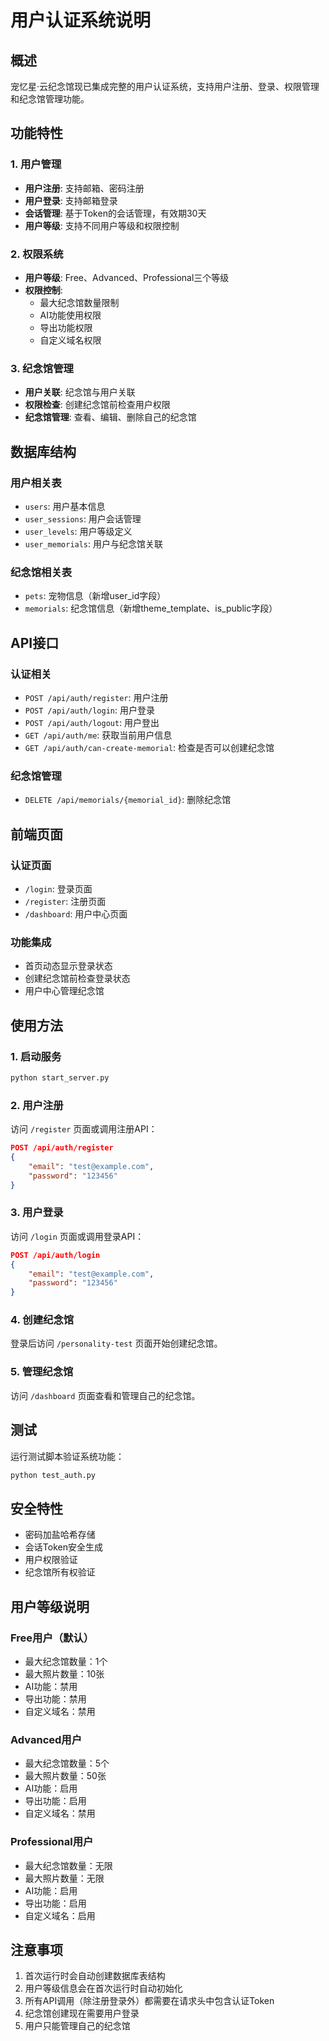 # 用户认证系统说明

## 概述

宠忆星·云纪念馆现已集成完整的用户认证系统，支持用户注册、登录、权限管理和纪念馆管理功能。

## 功能特性

### 1. 用户管理
- **用户注册**: 支持邮箱、密码注册
- **用户登录**: 支持邮箱登录
- **会话管理**: 基于Token的会话管理，有效期30天
- **用户等级**: 支持不同用户等级和权限控制

### 2. 权限系统
- **用户等级**: Free、Advanced、Professional三个等级
- **权限控制**: 
  - 最大纪念馆数量限制
  - AI功能使用权限
  - 导出功能权限
  - 自定义域名权限

### 3. 纪念馆管理
- **用户关联**: 纪念馆与用户关联
- **权限检查**: 创建纪念馆前检查用户权限
- **纪念馆管理**: 查看、编辑、删除自己的纪念馆

## 数据库结构

### 用户相关表
- `users`: 用户基本信息
- `user_sessions`: 用户会话管理
- `user_levels`: 用户等级定义
- `user_memorials`: 用户与纪念馆关联

### 纪念馆相关表
- `pets`: 宠物信息（新增user_id字段）
- `memorials`: 纪念馆信息（新增theme_template、is_public字段）

## API接口

### 认证相关
- `POST /api/auth/register`: 用户注册
- `POST /api/auth/login`: 用户登录
- `POST /api/auth/logout`: 用户登出
- `GET /api/auth/me`: 获取当前用户信息
- `GET /api/auth/can-create-memorial`: 检查是否可以创建纪念馆

### 纪念馆管理
- `DELETE /api/memorials/{memorial_id}`: 删除纪念馆

## 前端页面

### 认证页面
- `/login`: 登录页面
- `/register`: 注册页面
- `/dashboard`: 用户中心页面

### 功能集成
- 首页动态显示登录状态
- 创建纪念馆前检查登录状态
- 用户中心管理纪念馆

## 使用方法

### 1. 启动服务
```bash
python start_server.py
```

### 2. 用户注册
访问 `/register` 页面或调用注册API：
```json
POST /api/auth/register
{
    "email": "test@example.com",
    "password": "123456"
}
```

### 3. 用户登录
访问 `/login` 页面或调用登录API：
```json
POST /api/auth/login
{
    "email": "test@example.com",
    "password": "123456"
}
```

### 4. 创建纪念馆
登录后访问 `/personality-test` 页面开始创建纪念馆。

### 5. 管理纪念馆
访问 `/dashboard` 页面查看和管理自己的纪念馆。

## 测试

运行测试脚本验证系统功能：
```bash
python test_auth.py
```

## 安全特性

- 密码加盐哈希存储
- 会话Token安全生成
- 用户权限验证
- 纪念馆所有权验证

## 用户等级说明

### Free用户（默认）
- 最大纪念馆数量：1个
- 最大照片数量：10张
- AI功能：禁用
- 导出功能：禁用
- 自定义域名：禁用

### Advanced用户
- 最大纪念馆数量：5个
- 最大照片数量：50张
- AI功能：启用
- 导出功能：启用
- 自定义域名：禁用

### Professional用户
- 最大纪念馆数量：无限
- 最大照片数量：无限
- AI功能：启用
- 导出功能：启用
- 自定义域名：启用

## 注意事项

1. 首次运行时会自动创建数据库表结构
2. 用户等级信息会在首次运行时自动初始化
3. 所有API调用（除注册登录外）都需要在请求头中包含认证Token
4. 纪念馆创建现在需要用户登录
5. 用户只能管理自己的纪念馆
